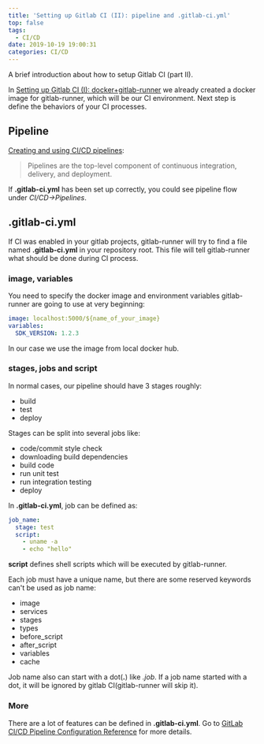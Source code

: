```yaml
---
title: 'Setting up Gitlab CI (II): pipeline and .gitlab-ci.yml'
top: false
tags:
  - CI/CD
date: 2019-10-19 19:00:31
categories: CI/CD
---
```


A brief introduction about how to setup Gitlab CI (part II).

<!--more-->

In [Setting up Gitlab CI (I): docker+gitlab-runner](https://lzqblog.top/2019-09-28/Setting-up-Gitlab-CI-I-docker-gitlab-runner/) we already created a docker image for gitlab-runner, which will be our CI environment. Next step is define the behaviors of your CI processes.

## Pipeline
[Creating and using CI/CD pipelines](https://docs.gitlab.com/ee/ci/pipelines.html):
>  Pipelines are the top-level component of continuous integration, delivery, and deployment.

If **.gitlab-ci.yml** has been set up correctly, you could see pipeline flow under *CI/CD->Pipelines*. 

## .gitlab-ci.yml

If CI was enabled in your gitlab projects, gitlab-runner will try to find a file named **.gitlab-ci.yml** in your repository root. This file will tell gitlab-runner what should be done during CI process. 

### image, variables

You need to specify the docker image and environment variables gitlab-runner are going to use at very beginning:
```yaml
image: localhost:5000/${name_of_your_image}
variables:
  SDK_VERSION: 1.2.3
```
In our case we use the image from local docker hub.

### stages, jobs and script

In normal cases, our pipeline should have 3 stages roughly:
- build
- test
- deploy
  
Stages can be split into several jobs like:
- code/commit style check
- downloading build dependencies
- build code
- run unit test
- run integration testing
- deploy

In **.gitlab-ci.yml**, job can be defined as:

```yaml
job_name:
  stage: test
  script:
    - uname -a
    - echo "hello"
```
**script** defines shell scripts which will be executed by gitlab-runner.

Each job must have a unique name, but there are some reserved keywords can't be used as job name:

- image
- services
- stages
- types
- before_script
- after_script
- variables
- cache

Job name also can start with a dot(**.**) like *.job*. If a job name started with a dot, it will be ignored by gitlab CI(gitlab-runner will skip it).

### More

There are a lot of features can be defined in **.gitlab-ci.yml**. Go to [GitLab CI/CD Pipeline Configuration Reference](https://docs.gitlab.com/ee/ci/yaml/README.html) for more details.
